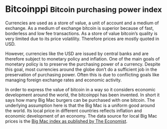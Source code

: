 <div class="page-header">
  <h1>Bitcoinppi <small>Bitcoin purchasing power index</small></h1>
</div>

Currencies are used as a store of value, a unit of account and a medium of exchange.
As a medium of exchange bitcoin is superior because of fast, borderless and low fee transactions.
As a store of value bitcoin’s quality is very limited due to its price volatility.
Therefore prices are mostly quoted in USD.

However, currencies like the USD are issued by central banks and are therefore subject to monetary policy and inflation.
One of the main goals of monetary policy is to preserve the purchasing power of a currency.
Despite this goal, most currencies around the globe don’t do a sufficient job in the preservation of purchasing power.
Often this is due to conflicting goals like managing foreign exchange rates and economic activity.

In order to express the value of bitcoin in a way so it considers economic development around the world,
the bitcoinppi has been invented.
In short it says how many Big Mac burgers can be purchased with one bitcoin.
The underlying assumption here is that the Big Mac is a uniform good around the world.
Its local price in different countries reflects inflation and economic development of an economy.
The data source for local Big Mac prices is the [Big Mac index as published by The Economist](http://www.economist.com/content/big-mac-index).

